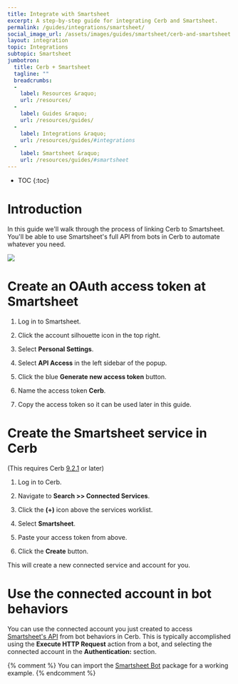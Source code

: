```yaml
---
title: Integrate with Smartsheet
excerpt: A step-by-step guide for integrating Cerb and Smartsheet.
permalink: /guides/integrations/smartsheet/
social_image_url: /assets/images/guides/smartsheet/cerb-and-smartsheet.png
layout: integration
topic: Integrations
subtopic: Smartsheet
jumbotron:
  title: Cerb + Smartsheet
  tagline: ""
  breadcrumbs:
  -
    label: Resources &raquo;
    url: /resources/
  -
    label: Guides &raquo;
    url: /resources/guides/
  -
    label: Integrations &raquo;
    url: /resources/guides/#integrations
  -
    label: Smartsheet &raquo;
    url: /resources/guides/#smartsheet
---
```


* TOC
{:toc}

# Introduction

In this guide we'll walk through the process of linking Cerb to Smartsheet. You'll be able to use Smartsheet's full API from bots in Cerb to automate whatever you need.

<div class="cerb-screenshot">
<img src="{{page.social_image_url}}" class="screenshot">
</div>

# Create an OAuth access token at Smartsheet

1. Log in to Smartsheet.

1. Click the account silhouette icon in the top right.

1. Select **Personal Settings**.

1. Select **API Access** in the left sidebar of the popup.

1. Click the blue **Generate new access token** button.

1. Name the access token **Cerb**.

1. Copy the access token so it can be used later in this guide.

# Create the Smartsheet service in Cerb

(This requires Cerb [9.2.1](/releases/9.2.1/) or later)

1. Log in to Cerb.

1. Navigate to **Search >> Connected Services**.

1. Click the **(+)** icon above the services worklist.

1. Select **Smartsheet**.

1. Paste your access token from above.

1. Click the **Create** button.

This will create a new connected service and account for you.

# Use the connected account in bot behaviors

You can use the connected account you just created to access [Smartsheet's API](https://smartsheet-platform.github.io/api-docs/) from bot behaviors in Cerb.  This is typically accomplished using the **Execute HTTP Request** action from a bot, and selecting the connected account in the **Authentication:** section.

{% comment %}
You can import the [Smartsheet Bot](/packages/smartsheet-bot/) package for a working example.
{% endcomment %}